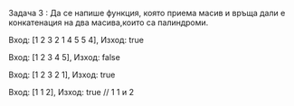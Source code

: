 Задача 3 : Да се напише функция, която приема масив и връща дали е 
конкатенация на два масива,които са палиндроми.

Вход: [1 2 3 2 1 4 5 5 4], Изход: true

Вход: [1 2 3 4 5], Изход: false

Вход: [1 2 3 2 1], Изход: true

Вход: [1 1 2], Изход: true // 1 1 и 2
